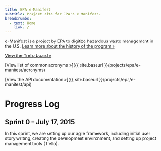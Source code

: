 ```yaml
---
title: EPA e-Manifest
subtitle: Project site for EPA's e-Manifest.
breadcrumbs:
  - text: Home
    link: /
---
```


e-Manifest is a project by EPA to digitize hazardous waste management in the U.S.
[Learn more about the history of the program »](http://www.epa.gov/osw/hazard/transportation/manifest/e-man.htm)

[View the Trello board »](https://trello.com/b/0geMlbgF)

[View list of common acronyms »]({{ site.baseurl }}/projects/epa/e-manifest/acronyms)

[View the API documentation »]({{ site.baseurl }}/projects/epa/e-manifest/api)

# Progress Log

## Sprint 0 – July 17, 2015

In this sprint, we are setting up our agile framework, including initial user story writing, creating the development environment, and setting up project management tools (Trello).
